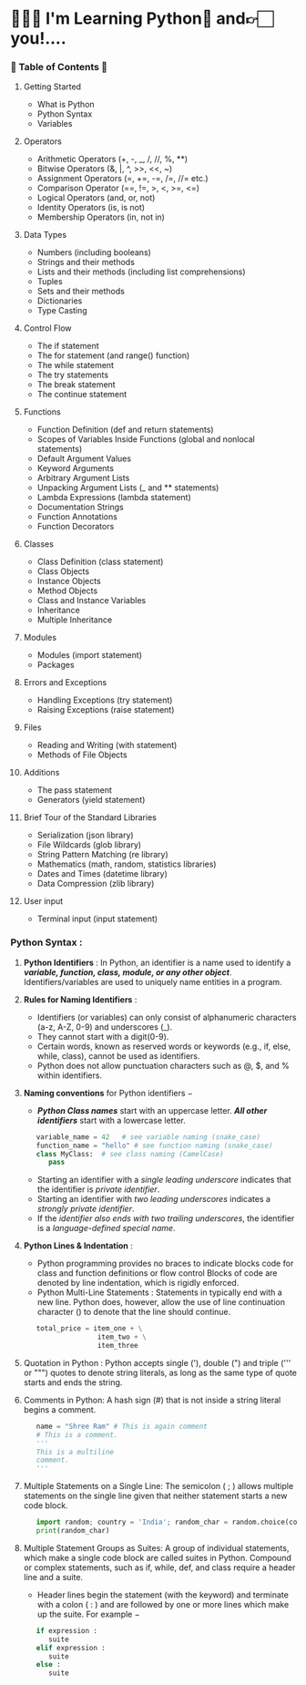 # 👨🏻‍💻 I'm Learning Python🐍 and👉🏻you!....

### 🔆 Table of Contents 📝

1. Getting Started
   - What is Python
   - Python Syntax
   - Variables
2. Operators
   - Arithmetic Operators (+, -, \_, /, //, %, \*\*)
   - Bitwise Operators (&, |, ^, >>, <<, ~)
   - Assignment Operators (=, +=, -=, /=, //= etc.)
   - Comparison Operator (==, !=, >, <, >=, <=)
   - Logical Operators (and, or, not)
   - Identity Operators (is, is not)
   - Membership Operators (in, not in)
3. Data Types
   - Numbers (including booleans)
   - Strings and their methods
   - Lists and their methods (including list comprehensions)
   - Tuples
   - Sets and their methods
   - Dictionaries
   - Type Casting
4. Control Flow
   - The if statement
   - The for statement (and range() function)
   - The while statement
   - The try statements
   - The break statement
   - The continue statement
5. Functions
   - Function Definition (def and return statements)
   - Scopes of Variables Inside Functions (global and nonlocal statements)
   - Default Argument Values
   - Keyword Arguments
   - Arbitrary Argument Lists
   - Unpacking Argument Lists (\_ and \*\* statements)
   - Lambda Expressions (lambda statement)
   - Documentation Strings
   - Function Annotations
   - Function Decorators
6. Classes
   - Class Definition (class statement)
   - Class Objects
   - Instance Objects
   - Method Objects
   - Class and Instance Variables
   - Inheritance
   - Multiple Inheritance
7. Modules
   - Modules (import statement)
   - Packages
8. Errors and Exceptions
   - Handling Exceptions (try statement)
   - Raising Exceptions (raise statement)
9. Files
   - Reading and Writing (with statement)
   - Methods of File Objects
10. Additions

    - The pass statement
    - Generators (yield statement)

11. Brief Tour of the Standard Libraries

    - Serialization (json library)
    - File Wildcards (glob library)
    - String Pattern Matching (re library)
    - Mathematics (math, random, statistics libraries)
    - Dates and Times (datetime library)
    - Data Compression (zlib library)

12. User input
    - Terminal input (input statement)

### Python Syntax :

1. **Python Identifiers** : In Python, an identifier is a name used to identify a **_variable, function, class, module, or any other object_**. Identifiers/variables are used to uniquely name entities in a program.
2. **Rules for Naming Identifiers** :
   - Identifiers (or variables) can only consist of alphanumeric characters (a-z, A-Z, 0-9) and underscores (\_).
   - They cannot start with a digit(0-9).
   - Certain words, known as reserved words or keywords (e.g., if, else, while, class), cannot be used as identifiers.
   - Python does not allow punctuation characters such as @, $, and % within identifiers.
3. **Naming conventions** for Python identifiers −

   - **_Python Class names_** start with an uppercase letter. **_All other identifiers_** start with a lowercase letter.

   ```py
      variable_name = 42   # see variable naming (snake_case)
      function_name = "hello" # see function naming (snake_case)
      class MyClass:  # see class naming (CamelCase)
         pass
   ```

   - Starting an identifier with a _single leading underscore_ indicates that the identifier is _private identifier_.
   - Starting an identifier with _two leading underscores_ indicates a _strongly private identifier_.
   - If the _identifier also ends with two trailing underscores_, the identifier is a _language-defined special name_.

4. **Python Lines & Indentation** :

   - Python programming provides no braces to indicate blocks code for class and function definitions or flow control Blocks of code are denoted by line indentation, which is rigidly enforced.
   - Python Multi-Line Statements : Statements in typically end with a new line. Python does, however, allow the use of line continuation character (\) to denote that the line should continue.

   ```py
      total_price = item_one + \
                     item_two + \
                     item_three
   ```

5. Quotation in Python : Python accepts single ('), double (") and triple (''' or """) quotes to denote string literals, as long as the same type of quote starts and ends the string.
6. Comments in Python: A hash sign (#) that is not inside a string literal begins a comment.

   ```py
      name = "Shree Ram" # This is again comment
      # This is a comment.
      '''
      This is a multiline
      comment.
      '''
   ```

7. Multiple Statements on a Single Line: The semicolon ( ; ) allows multiple statements on the single line given that neither statement starts a new code block.

   ```py
      import random; country = 'India'; random_char = random.choice(country)
      print(random_char)
   ```

8. Multiple Statement Groups as Suites: A group of individual statements, which make a single code block are called suites in Python. Compound or complex statements, such as if, while, def, and class require a header line and a suite.
   - Header lines begin the statement (with the keyword) and terminate with a colon ( : ) and are followed by one or more lines which make up the suite. For example −
   ```py
      if expression :
         suite
      elif expression :
         suite
      else :
         suite
   ```
